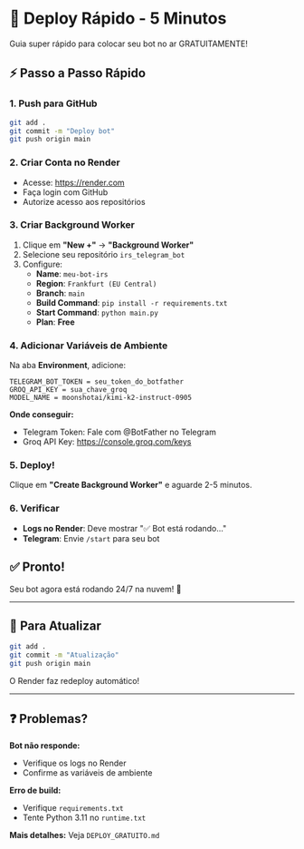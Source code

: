 # 🚀 Deploy Rápido - 5 Minutos

Guia super rápido para colocar seu bot no ar GRATUITAMENTE!

## ⚡ Passo a Passo Rápido

### 1. Push para GitHub
```bash
git add .
git commit -m "Deploy bot"
git push origin main
```

### 2. Criar Conta no Render
- Acesse: https://render.com
- Faça login com GitHub
- Autorize acesso aos repositórios

### 3. Criar Background Worker
1. Clique em **"New +"** → **"Background Worker"**
2. Selecione seu repositório `irs_telegram_bot`
3. Configure:
   - **Name**: `meu-bot-irs`
   - **Region**: `Frankfurt (EU Central)`
   - **Branch**: `main`
   - **Build Command**: `pip install -r requirements.txt`
   - **Start Command**: `python main.py`
   - **Plan**: **Free**

### 4. Adicionar Variáveis de Ambiente
Na aba **Environment**, adicione:

```
TELEGRAM_BOT_TOKEN = seu_token_do_botfather
GROQ_API_KEY = sua_chave_groq
MODEL_NAME = moonshotai/kimi-k2-instruct-0905
```

**Onde conseguir:**
- Telegram Token: Fale com @BotFather no Telegram
- Groq API Key: https://console.groq.com/keys

### 5. Deploy!
Clique em **"Create Background Worker"** e aguarde 2-5 minutos.

### 6. Verificar
- **Logs no Render**: Deve mostrar "✅ Bot está rodando..."
- **Telegram**: Envie `/start` para seu bot

## ✅ Pronto!

Seu bot agora está rodando 24/7 na nuvem! 🎉

---

## 🔄 Para Atualizar
```bash
git add .
git commit -m "Atualização"
git push origin main
```
O Render faz redeploy automático!

---

## ❓ Problemas?

**Bot não responde:**
- Verifique os logs no Render
- Confirme as variáveis de ambiente

**Erro de build:**
- Verifique `requirements.txt`
- Tente Python 3.11 no `runtime.txt`

**Mais detalhes:** Veja `DEPLOY_GRATUITO.md`
